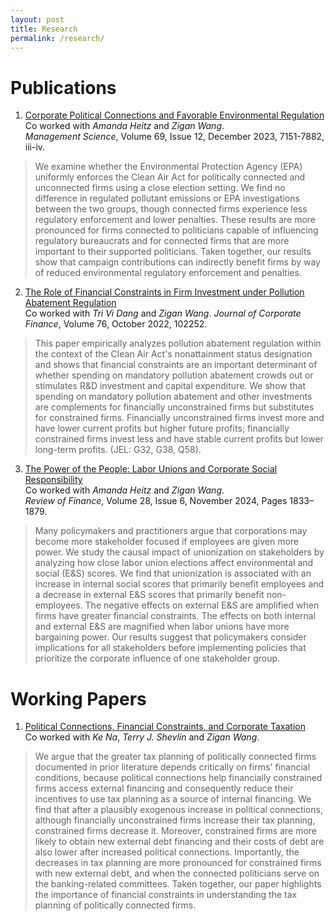 ```yaml
---
layout: post
title: Research
permalink: /research/
---
```


# Publications
1. [Corporate Political Connections and Favorable Environmental Regulation](https://pubsonline.informs.org/doi/abs/10.1287/mnsc.2020.3931)  
Co worked with _Amanda Heitz_ and _Zigan Wang_.  
_Management Science_, Volume 69, Issue 12, December 2023, 7151-7882, iii-iv.
> We examine whether the Environmental Protection Agency (EPA) uniformly enforces the Clean Air Act for politically connected and unconnected firms using a close election setting. We find no difference in regulated pollutant emissions or EPA investigations between the two groups, though connected firms experience less regulatory enforcement and lower penalties. These results are more pronounced for firms connected to politicians capable of influencing regulatory bureaucrats and for connected firms that are more important to their supported politicians. Taken together, our results show that campaign contributions can indirectly benefit firms by way of reduced environmental regulatory enforcement and penalties.

2. [The Role of Financial Constraints in Firm Investment under Pollution Abatement Regulation](https://doi.org/10.1016/j.jcorpfin.2022.102252)  
   Co worked with _Tri Vi Dang_ and _Zigan Wang_.
_Journal of Corporate Finance_, Volume 76, October 2022, 102252.
> This paper empirically analyzes pollution abatement regulation within the context of the Clean Air Act's nonattainment status designation and shows that financial constraints are an important determinant of whether spending on mandatory pollution abatement crowds out or stimulates R&D investment and capital expenditure. We show that spending on mandatory pollution abatement and other investments are complements for financially unconstrained firms but substitutes for constrained firms. Financially unconstrained firms invest more and have lower current profits but higher future profits; financially constrained firms invest less and have stable current profits but lower long-term profits. (JEL: G32, G38, Q58).

3.  [The Power of the People: Labor Unions and Corporate Social Responsibility](https://academic.oup.com/rof/article/28/6/1833/7717974)  
Co worked with _Amanda Heitz_ and _Zigan Wang_.  
_Review of Finance_, Volume 28, Issue 6, November 2024, Pages 1833–1879.
> Many policymakers and practitioners argue that corporations may become more stakeholder focused if employees are given more power. We study the causal impact of unionization on stakeholders by analyzing how close labor union elections affect environmental and social (E&S) scores. We find that unionization is associated with an increase in internal social scores that primarily benefit employees and a decrease in external E&S scores that primarily benefit non-employees. The negative effects on external E&S are amplified when firms have greater financial constraints. The effects on both internal and external E&S are magnified when labor unions have more bargaining power. Our results suggest that policymakers consider implications for all stakeholders before implementing policies that prioritize the corporate influence of one stakeholder group.

# Working Papers
1. [Political Connections, Financial Constraints, and Corporate Taxation](https://papers.ssrn.com/sol3/papers.cfm?abstract_id=3893274)  
   Co worked with _Ke Na_, _Terry J. Shevlin_ and _Zigan Wang_.  
> We argue that the greater tax planning of politically connected firms documented in prior literature depends critically on firms' financial conditions, because political connections help financially constrained firms access external financing and consequently reduce their incentives to use tax planning as a source of internal financing. We find that after a plausibly exogenous increase in political connections, although financially unconstrained firms increase their tax planning, constrained firms decrease it. Moreover, constrained firms are more likely to obtain new external debt financing and their costs of debt are also lower after increased political connections. Importantly, the decreases in tax planning are more pronounced for constrained firms with new external debt, and when the connected politicians serve on the banking-related committees. Taken together, our paper highlights the importance of financial constraints in understanding the tax planning of politically connected firms.
